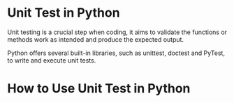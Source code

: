 # Unit Test in Python

Unit testing is a crucial step when coding, it aims to validate the functions or methods work as intended and produce the expected output.

Python offers several built-in libraries, such as unittest, doctest and PyTest, to write and execute unit tests.

# How to Use Unit Test in Python

